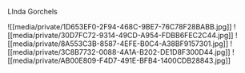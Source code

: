 LInda Gorchels

![[media/private/1D653EF0-2F94-468C-9BE7-76C78F28BABB.jpg]]
![[media/private/30D7FC72-9314-49CD-A954-FDBB6FEC2C44.jpg]]
![[media/private/8A553C3B-8587-4EFE-B0C4-A38BF9157301.jpg]]
![[media/private/3C8B7732-0088-4A1A-B202-DE1D8F300D44.jpg]]
![[media/private/AB00E809-F4D7-491E-BFB4-1400CDB28843.jpg]]